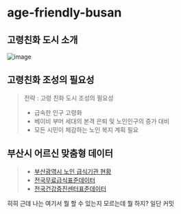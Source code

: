 # age-friendly-busan
## 고령친화 도시 소개
![image](https://user-images.githubusercontent.com/101608308/159144729-44d62aaa-68bd-40f6-a3d6-01bc81ba21f0.png)

## 고령친화 조성의 필요성
> 전략 : 고령 친화 도시 조성의 필요성
> - 급속한 인구 고령화
> - 베이비 부머 세대의 본격 은퇴 및 노인인구의 증가 대비
> - 모든 시민이 체감하는 노인 복지 계획 필요
## 부산시 어르신 맞춤형 데이터
> - [부산광역시 노인 급식기관 현황](https://data.busan.go.kr/dataSet/detail.nm?publicdatapk=3076438&contentId=10)
> - [전국무료급식표준데이터](https://data.busan.go.kr/dataSet/detail.nm?publicdatapk=OA_SS00019&contentId=10)
> - [전국건강증진센터표준데이터](https://data.busan.go.kr/dataSet/detail.nm?publicdatapk=OA_SS00034&contentId=10)

히히
근데 나는 여기서 뭘 할 수 있는지 모르는데 뭘 하지? 일단 커밋
